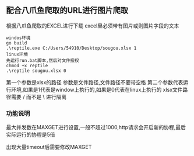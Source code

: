 ## 配合八爪鱼爬取的URL进行图片爬取
根据八爪鱼爬取的EXCEL进行下载
excel里必须带有图片或则图片字段的文本
```shell
windos环境
go build 
.\reptile.exe C:/Users/54910/Desktop/sougou.xlsx 1
linux环境
先运行run.bat脚本,然后对文件授权
chmod +x reptile
.\reptile sougou.xlsx 0
```
第一个参数是xlsx的路径
参数是文件路径,文件路径不要带空格
第二个参数代表运行环境,如果是1代表是window上执行的,如果是0代表在linux上执行的
xlsx文件路径需要 / 而不是 \ 进行隔离
### 功能说明

最大并发数在MAXGET进行设置,一般不超过1000,http请求会开启新的协程,最后实际运行的协程是5倍

出现大量timeout后需要修改MAXGET
